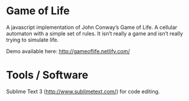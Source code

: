 # Game of Life
A javascript implementation of John Conway’s Game of Life. A cellular automaton with a simple set of rules. It isn’t really a game and isn’t really trying to simulate life.

Demo available here: http://gameoflife.netlify.com/

# Tools / Software

Sublime Text 3 (http://www.sublimetext.com/) for code editing.
